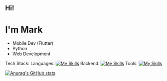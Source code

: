 ## Hi!
# I'm Mark

- Mobile Dev (Flutter)
- Python
- Web Development

Tech Stack:
Languages:
[![My Skills](https://skillicons.dev/icons?i=flutter,python,nodejs,js,html,css,cpp)](https://skillicons.dev)
Backend:
[![My Skills](https://skillicons.dev/icons?i=firebase,gcp,mongodb,mysql)](https://skillicons.dev)
Tools:
[![My Skills](https://skillicons.dev/icons?i=vscode,figma,ai)](https://skillicons.dev)

[![Anurag's GitHub stats](https://github-readme-stats.vercel.app/api?username=Mark-c991)](https://github.com/anuraghazra/github-readme-stats)
